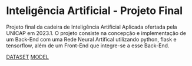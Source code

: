 # Inteligência Artificial - Projeto Final

Projeto final da cadeira de Inteligência Artificial Aplicada ofertada pela UNICAP em 2023.1. O projeto consiste na concepção e implementação de um Back-End com uma Rede Neural Artifical utilizando python, flask e tensorflow, além de um Front-End que integre-se a esse Back-End.

[DATASET](https://drive.google.com/uc?id=1x2HiCB8oU5AgYuMEPwicGQ7r9m20uI-U)
[MODEL](https://drive.google.com/uc?id=1drL1BjRoHoiZ9TlusGTDRa3fM9rtOrrX)

